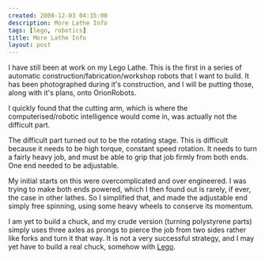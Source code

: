 ```yaml
---
created: 2008-12-03 04:35:00
description: More Lathe Info
tags: [lego, robotics]
title: More Lathe Info
layout: post
---
```

I have still been at work on my Lego Lathe. This is the first in a series of automatic construction/fabrication/workshop robots that I want to build. It has been photographed during it's construction, and I will be putting those, along with it's plans, onto OrionRobots.

I quickly found that the cutting arm, which is where the computerised/robotic intelligence would come in, was actually not the difficult part.

The difficult part turned out to be the rotating stage. This is difficult because it needs to be high torque, constant speed rotation. It needs to turn a fairly heavy job, and must be able to grip that job firmly from both ends. One end needed to be adjustable.

My initial starts on this were overcomplicated and over engineered. I was trying to make both ends powered, which I then found out is rarely, if ever, the case in other lathes. So I simplified that, and made the adjustable end simply free spinning, using some heavy wheels to conserve its momentum.

I am yet to build a chuck, and my crude version (turning polystyrene parts) simply uses three axles as prongs to pierce the job from two sides rather like forks and turn it that way. It is not a very successful strategy, and I may yet have to build a real chuck, somehow with [Lego](Lego "The best known construction toy").
